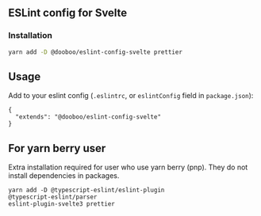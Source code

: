 ## ESLint config for Svelte

### Installation

```sh
yarn add -D @dooboo/eslint-config-svelte prettier
```

## Usage

Add to your eslint config (`.eslintrc`, or `eslintConfig` field in `package.json`):

```
{
  "extends": "@dooboo/eslint-config-svelte"
}
```

## For yarn berry user

Extra installation required for user who use yarn berry (pnp).
They do not install dependencies in packages.

```
yarn add -D @typescript-eslint/eslint-plugin 
@typescript-eslint/parser
eslint-plugin-svelte3 prettier
```
